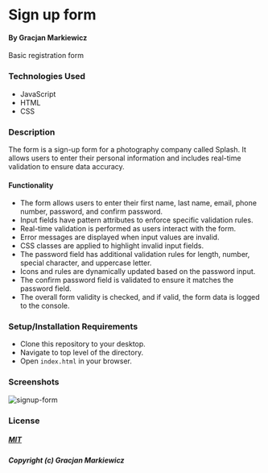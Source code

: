 # Sign up form
#### By Gracjan Markiewicz
Basic registration form

### Technologies Used
  * JavaScript
  * HTML
  * CSS

### Description
The form is a sign-up form for a photography company called Splash. It allows users to enter their personal information and includes real-time validation to ensure data accuracy.

#### Functionality
* The form allows users to enter their first name, last name, email, phone number, password, and confirm password.
* Input fields have pattern attributes to enforce specific validation rules.
* Real-time validation is performed as users interact with the form.
* Error messages are displayed when input values are invalid.
* CSS classes are applied to highlight invalid input fields.
* The password field has additional validation rules for length, number, special character, and uppercase letter.
* Icons and rules are dynamically updated based on the password input.
* The confirm password field is validated to ensure it matches the password field.
* The overall form validity is checked, and if valid, the form data is logged to the console.

### Setup/Installation Requirements
  * Clone this repository to your desktop.
  * Navigate to top level of the directory.
  * Open ```index.html``` in your browser.

### Screenshots

![signup-form](https://github.com/Markewycz/sign-up-form/assets/118677334/49ca1c06-4a33-401f-b49e-dc672db2dc24)



### License
##### <a href="https://opensource.org/license/mit/">MIT</a>
##### Copyright (c) Gracjan Markiewicz
